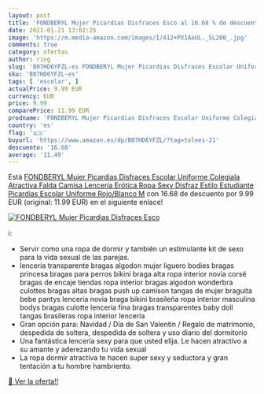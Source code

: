 ```yaml
---
layout: post
title: 'FONDBERYL Mujer Picardias Disfraces Esco al 16.68 % de descuento'
date: 2021-01-21 13:02:25
image: 'https://m.media-amazon.com/images/I/412+PX1AaUL._SL200_.jpg'
comments: true
category: ofertas
author: ring
slug: 'B07HD6YFZL-es FONDBERYL Mujer Picardias Disfraces Escolar Uniforme...'
sku: 'B07HD6YFZL-es'
tags: [ 'escolar', ]
actualPrice: 9.99 EUR
currency: EUR
price: 9.99
comparePrice: 11.99 EUR
prodname: 'FONDBERYL Mujer Picardias Disfraces Escolar Uniforme Colegiala Atractiva Falda Camisa Lencería Erótica Ropa Sexy Disfraz Estilo Estudiante Picardias Escolar Uniforme  Rojo/Blanco  M'
country: 'es'
flag: '🇪🇸'
buyurl: 'https://www.amazon.es/dp/B07HD6YFZL/?tag=tolees-21'
descuento: '16.68'
average: '11.49'
---
```


Está [FONDBERYL Mujer Picardias Disfraces Escolar Uniforme Colegiala Atractiva Falda Camisa Lencería Erótica Ropa Sexy Disfraz Estilo Estudiante Picardias Escolar Uniforme  Rojo/Blanco  M](https://www.amazon.es/dp/B07HD6YFZL/?tag=tolees-21) con 16.68 de descuento por 9.99 EUR (original: 11.99 EUR) en el siguiente enlace!

[![FONDBERYL Mujer Picardias Disfraces Esco](https://m.media-amazon.com/images/I/412+PX1AaUL._SL200_.jpg)](https://www.amazon.es/dp/B07HD6YFZL/?tag=tolees-21)

ℹ️:

- Servir como una ropa de dormir y también un estimulante kit de sexo para la vida sexual de las parejas.
- lenceria transparente bragas algodon mujer liguero bodies bragas princesa bragas para perros bikini braga alta ropa interior novia corsé bragas de encaje tiendas ropa interior bragas algodon wonderbra culottes bragas altas bragas push up camison tangas de mujer braguita bebe pantys lenceria novia braga bikini brasileña ropa interior masculina bodys bragas culotte lenceria fina bragas transparentes baby doll tangas brasileras ropa interior lenceria
- Gran opción para: Navidad / Día de San Valentín / Regalo de matrimonio, despedida de soltera, despedida de soltera y uso diario del dormitorio
- Una fantástica lencería sexy para que usted elija. Le hacen atractivo a su amante y aderezando tu vida sexual
- La ropa dormir atractiva te hacen super sexy y seductora y gran tentación a tu hombre hambriento.

[🛒 Ver la oferta!!](https://www.amazon.es/dp/B07HD6YFZL/?tag=tolees-21)
